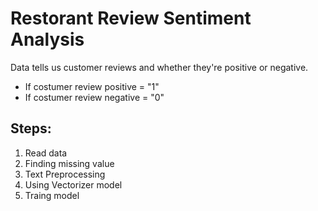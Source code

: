 # Restorant Review Sentiment Analysis
 
Data tells us customer reviews and whether they're positive or negative.
* If costumer review positive = "1"
* If costumer review negative = "0"


## Steps:
1. Read data
2. Finding missing value
3. Text Preprocessing
4. Using Vectorizer model
5. Traing model
